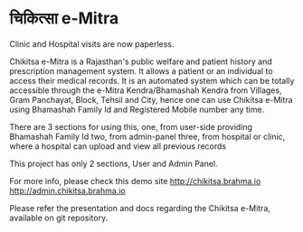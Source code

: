 # चिकित्सा e-Mitra
Clinic and Hospital visits are now paperless.

Chikitsa e-Mitra is a Rajasthan's public welfare and patient history and prescription management system. It allows a patient or an individual to access their medical records. It is an automated system which can be totally accessible through the e-Mitra Kendra/Bhamashah Kendra from Villages, Gram Panchayat, Block, Tehsil and City, hence one can use Chikitsa e-Mitra using Bhamashah Family Id and Registered Mobile number any time.

There are 3 sections for using this, 
one, from user-side providing Bhamashah Family Id
two, from admin-panel
three, from hospital or clinic, where a hospital can upload and view all previous records

This project has only 2 sections, User and Admin Panel.

For more info, please check this demo site 
http://chikitsa.brahma.io
http://admin.chikitsa.brahma.io

Please refer the presentation and docs regarding the Chikitsa e-Mitra, available on git repository.